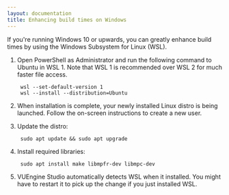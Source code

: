 ```yaml
---
layout: documentation
title: Enhancing build times on Windows
---
```


If you're running Windows 10 or upwards, you can greatly enhance build times by using the Windows Subsystem for Linux (WSL).

1. Open PowerShell as Administrator and run the following command to Ubuntu in WSL 1. Note that WSL 1 is recommended over WSL 2 for much faster file access.

        wsl --set-default-version 1
        wsl --install --distribution=Ubuntu

2. When installation is complete, your newly installed Linux distro is being launched. Follow the on-screen instructions to create a new user.

3. Update the distro: 

        sudo apt update && sudo apt upgrade

4. Install required libraries: 

        sudo apt install make libmpfr-dev libmpc-dev

5. VUEngine Studio automatically detects WSL when it installed. You might have to restart it to pick up the change if you just installed WSL.